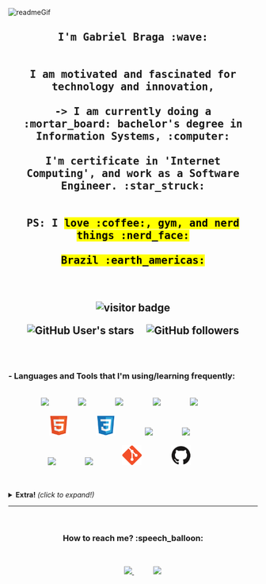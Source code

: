 ![readmeGif](https://user-images.githubusercontent.com/72152596/119749812-46e49e80-be6e-11eb-9bb7-c55121cbd12f.gif)

<h2 align="center">
  <samp>
    I'm Gabriel Braga :wave: <br><br><br>
    I am motivated and fascinated for technology and innovation, <br><br>
    -> I am currently doing a :mortar_board: bachelor's degree in <strong>Information Systems, :computer:</strong>  <br><br>
    I'm certificate in 'Internet Computing', and work as a Software Engineer. :star_struck: <br><br> <br>
    PS: I <mark>love<mark> :coffee:, gym, and nerd things :nerd_face: <br><br>
    Brazil :earth_americas:
    <br><br><br>
  </samp>
</p>

<div align="center">

  ![visitor badge](https://visitor-badge.glitch.me/badge?page_id=bragabriel.visitor-badge&left_text=Visitors&right_color=lightgrey&left_color=blue)
  
  ![GitHub User's stars](https://img.shields.io/github/stars/bragabriel?color=%23ff69b4&logoColor=blue&style=social)&nbsp;&nbsp;&nbsp;&nbsp;
  ![GitHub followers](https://img.shields.io/github/followers/bragabriel?logoColor=blue&style=social)

</div>

<br>

### - Languages and Tools that I'm using/learning frequently:
  
<p align="center"><br>
<img height="40" src="https://raw.githubusercontent.com/jmnote/z-icons/master/svg/csharp.svg" />  
  &nbsp;&nbsp;&nbsp;&nbsp;&nbsp;&nbsp;&nbsp;&nbsp;&nbsp;&nbsp;&nbsp;&nbsp;&nbsp;
<img height="40" src="https://cdn.jsdelivr.net/gh/devicons/devicon/icons/dotnetcore/dotnetcore-original.svg"/>
    &nbsp;&nbsp;&nbsp;&nbsp;&nbsp;&nbsp;&nbsp;&nbsp;&nbsp;&nbsp;&nbsp;&nbsp;&nbsp;
<img height="45" src="https://cdn.jsdelivr.net/gh/devicons/devicon/icons/java/java-original-wordmark.svg"/>
    &nbsp;&nbsp;&nbsp;&nbsp;&nbsp;&nbsp;&nbsp;&nbsp;&nbsp;&nbsp;&nbsp;&nbsp;&nbsp;
<img height="40" src="https://cdn.jsdelivr.net/gh/devicons/devicon/icons/spring/spring-original.svg"/>
    &nbsp;&nbsp;&nbsp;&nbsp;&nbsp;&nbsp;&nbsp;&nbsp;&nbsp;&nbsp;&nbsp;&nbsp;&nbsp; 
<img height="40" src="https://cdn.jsdelivr.net/gh/devicons/devicon/icons/mysql/mysql-original-wordmark.svg" />  
  &nbsp;&nbsp;&nbsp;&nbsp;&nbsp;&nbsp;&nbsp;&nbsp;&nbsp;&nbsp;&nbsp;&nbsp;&nbsp;
<br><br>
<img height="40" src="https://raw.githubusercontent.com/devicons/devicon/master/icons/html5/html5-original.svg">
    &nbsp;&nbsp;&nbsp;&nbsp;&nbsp;&nbsp;&nbsp;&nbsp;&nbsp;&nbsp;&nbsp;&nbsp;
<img height="40" src="https://raw.githubusercontent.com/devicons/devicon/master/icons/css3/css3-original.svg">
    &nbsp;&nbsp;&nbsp;&nbsp;&nbsp;&nbsp;&nbsp;&nbsp;&nbsp;&nbsp;&nbsp;&nbsp;&nbsp;
<img height="40" src="https://cdn.jsdelivr.net/gh/devicons/devicon/icons/angularjs/angularjs-original.svg">
    &nbsp;&nbsp;&nbsp;&nbsp;&nbsp;&nbsp;&nbsp;&nbsp;&nbsp;&nbsp;&nbsp;&nbsp;&nbsp;
<img height="40" src="https://cdn.jsdelivr.net/gh/devicons/devicon/icons/react/react-original-wordmark.svg">
    &nbsp;&nbsp;&nbsp;&nbsp;&nbsp;&nbsp;&nbsp;&nbsp;&nbsp;&nbsp;&nbsp;&nbsp;&nbsp; 
<br><br>
  
<img height="55" src="https://cdn.jsdelivr.net/gh/devicons/devicon/icons/amazonwebservices/amazonwebservices-original-wordmark.svg">
    &nbsp;&nbsp;&nbsp;&nbsp;&nbsp;&nbsp;&nbsp;&nbsp;&nbsp;&nbsp;&nbsp;&nbsp;&nbsp;
<img height="55" src="https://cdn.jsdelivr.net/gh/devicons/devicon/icons/docker/docker-original-wordmark.svg">
    &nbsp;&nbsp;&nbsp;&nbsp;&nbsp;&nbsp;&nbsp;&nbsp;&nbsp;&nbsp;&nbsp;&nbsp;&nbsp;

<img height="40" src="https://raw.githubusercontent.com/devicons/devicon/master/icons/git/git-original.svg">
    &nbsp;&nbsp;&nbsp;&nbsp;&nbsp;&nbsp;&nbsp;&nbsp;&nbsp;&nbsp;&nbsp;&nbsp;&nbsp;
<img height="40" src="https://raw.githubusercontent.com/devicons/devicon/master/icons/github/github-original.svg">
   &nbsp;&nbsp;&nbsp;&nbsp;&nbsp;&nbsp;&nbsp;&nbsp;&nbsp;&nbsp;&nbsp;&nbsp;&nbsp;

</p>
<br><br>

<details>
  <summary> <b>Extra!</b> <i>(click to expand!)</i> </summary><br>

#### - Technologies I've used:
<p align="center">
 <img height="40" src="https://cdn.jsdelivr.net/gh/devicons/devicon/icons/flutter/flutter-original.svg"/>
    &nbsp;&nbsp;&nbsp;&nbsp;&nbsp;&nbsp;&nbsp;&nbsp;&nbsp;&nbsp;&nbsp;&nbsp;&nbsp;
<img height="40" src="https://raw.githubusercontent.com/devicons/devicon/master/icons/c/c-original.svg">
     &nbsp;&nbsp;&nbsp;&nbsp;&nbsp;&nbsp;&nbsp;&nbsp;&nbsp;&nbsp;&nbsp;&nbsp;&nbsp;
<img height="70" src="https://cdn.jsdelivr.net/gh/devicons/devicon/icons/nodejs/nodejs-original-wordmark.svg">
   &nbsp;&nbsp;&nbsp;&nbsp;&nbsp;&nbsp;&nbsp;&nbsp;&nbsp;&nbsp;&nbsp;&nbsp;&nbsp;
<img height="40" src="https://raw.githubusercontent.com/jmnote/z-icons/master/svg/php.svg">
  &nbsp;&nbsp;&nbsp;&nbsp;&nbsp;&nbsp;&nbsp;&nbsp;&nbsp;&nbsp;&nbsp;&nbsp;&nbsp;
<img height="40" src="https://raw.githubusercontent.com/devicons/devicon/master/icons/python/python-original.svg">
   &nbsp;&nbsp;&nbsp;&nbsp;&nbsp;&nbsp;&nbsp;&nbsp;&nbsp;&nbsp;&nbsp;&nbsp;&nbsp;
<img height="40" src="https://raw.githubusercontent.com/devicons/devicon/master/icons/javascript/javascript-original.svg">
    &nbsp;&nbsp;&nbsp;&nbsp;&nbsp;&nbsp;&nbsp;&nbsp;&nbsp;&nbsp;&nbsp;&nbsp;  
<br><br>
<img height="60" src="https://cdn.jsdelivr.net/gh/devicons/devicon/icons/oracle/oracle-original.svg" />
    &nbsp;&nbsp;&nbsp;&nbsp;&nbsp;&nbsp;&nbsp;&nbsp;&nbsp;&nbsp;&nbsp;&nbsp;&nbsp;
<img height="40" src="https://cdn.jsdelivr.net/gh/devicons/devicon/icons/photoshop/photoshop-line.svg" />  
  &nbsp;&nbsp;&nbsp;&nbsp;&nbsp;&nbsp;&nbsp;&nbsp;&nbsp;&nbsp;&nbsp;&nbsp;&nbsp;
<img height="55" src="https://cdn.jsdelivr.net/gh/devicons/devicon/icons/apache/apache-original-wordmark.svg">
    &nbsp;&nbsp;&nbsp;&nbsp;&nbsp;&nbsp;&nbsp;&nbsp;&nbsp;&nbsp;&nbsp;&nbsp;&nbsp;

<br><br>
</p>

#### - My statistics:
<p align="center">  
  <a href="https://github.com/bragabriel/github-readme-stats">
    <img align="center" height="165" src="https://github-readme-stats.vercel.app/api?username=bragabriel&theme=onedark"></a> <br><br>
  <a href="https://github.com/bragabriel/github-readme-stats">
    <img align="center" src="https://github-readme-stats.anuraghazra1.vercel.app/api/top-langs/?username=bragabriel&theme=onedark&layout=compact&langs_count=10">
  </a> <br><br>
</p>

</details>

---
<br>
<h3 align="center">How to reach me? :speech_balloon:</h3>  
<br>
<p align="center">
&nbsp;&nbsp;&nbsp;&nbsp;&nbsp;&nbsp;&nbsp;&nbsp;&nbsp;
    <a href="mailto:gabriel.bragasilva@hotmail.com">
        <img height="30" src="https://img.shields.io/badge/gmail-D14836?&" style="for-the-badge&logo=gmail&logoColor=white" link="mailto:gabriel.bragasilva@hotmail.com">
    </a>
    &nbsp;&nbsp;&nbsp;&nbsp;&nbsp;&nbsp;&nbsp;&nbsp;&nbsp;
    <a href="https://www.linkedin.com/in/gabriel-braga-da-silva/">
        <img height="30" src="https://img.shields.io/badge/linkedin-%230077B5.svg?" style="for-the-badge&logo=linkedin&logoColor=white" link="mailto:https://www.linkedin.com/in/gabriel-braga-da-silva-14743b1b8/">
    </a>
 </p>
